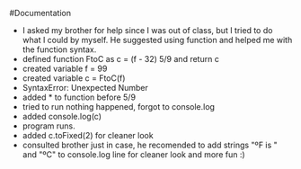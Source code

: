 #Documentation

- I asked my brother for help since I was out of class, but I tried to do what I could by myself. He suggested using function and helped me with the function syntax.
- defined function FtoC as c = (f - 32) 5/9 and return c 
- created variable f = 99 
- created variable c = FtoC(f)
- SyntaxError: Unexpected Number 
- added * to function before 5/9 
- tried to run nothing happened, forgot to console.log
- added console.log(c) 
- program runs. 
- added c.toFixed(2) for cleaner look 
- consulted brother just in case, he recomended to add strings "ºF is " and "ºC" to console.log line for cleaner look and more fun :) 